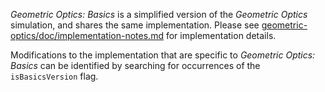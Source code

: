 _Geometric Optics: Basics_ is a simplified version of the _Geometric Optics_ simulation, and shares the same implementation.  Please see [geometric-optics/doc/implementation-notes.md](https://github.com/phetsims/ph-scale/blob/master/doc/implementation-notes.md) for implementation details.

Modifications to the implementation that are specific to _Geometric Optics: Basics_ can be identified by searching for occurrences of the `isBasicsVersion` flag.
